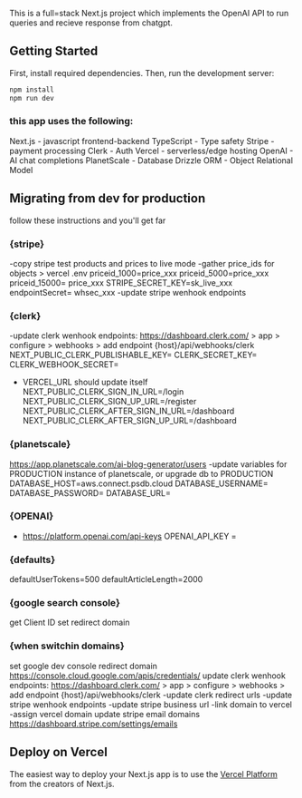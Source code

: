 This is a full=stack Next.js project which implements the OpenAI API to run queries and recieve response from chatgpt.
## Getting Started

First, install required dependencies. Then, run the development server:

```bash
npm install
npm run dev
```
### this app uses the following:
Next.js - javascript frontend-backend 
TypeScript - Type safety
Stripe - payment processing
Clerk - Auth
Vercel - serverless/edge hosting
OpenAI - AI chat completions
PlanetScale - Database
Drizzle ORM - Object Relational Model


## Migrating from dev for production
follow these instructions and you'll get far
### {stripe}
-copy stripe test products and prices to live mode
-gather price_ids for objects > vercel .env
priceid_1000=price_xxx
priceid_5000=price_xxx
priceid_15000= price_xxx 
STRIPE_SECRET_KEY=sk_live_xxx
endpointSecret= whsec_xxx
-update stripe wenhook endpoints
### {clerk}
-update clerk wenhook endpoints:  https://dashboard.clerk.com/ > app > configure > webhooks > add endpoint {host}/api/webhooks/clerk 
NEXT_PUBLIC_CLERK_PUBLISHABLE_KEY= 
CLERK_SECRET_KEY= 
CLERK_WEBHOOK_SECRET= 
- VERCEL_URL should update itself
NEXT_PUBLIC_CLERK_SIGN_IN_URL=/login
NEXT_PUBLIC_CLERK_SIGN_UP_URL=/register
NEXT_PUBLIC_CLERK_AFTER_SIGN_IN_URL=/dashboard
NEXT_PUBLIC_CLERK_AFTER_SIGN_UP_URL=/dashboard
### {planetscale}
https://app.planetscale.com/ai-blog-generator/users
-update variables for PRODUCTION instance of planetscale, or upgrade db to PRODUCTION
DATABASE_HOST=aws.connect.psdb.cloud
DATABASE_USERNAME= 
DATABASE_PASSWORD= 
DATABASE_URL= 
### {OPENAI}
- https://platform.openai.com/api-keys
OPENAI_API_KEY =
### {defaults}
defaultUserTokens=500
defaultArticleLength=2000
### {google search console}
get Client ID
set redirect domain
### {when switchin domains}
set google dev console redirect domain https://console.cloud.google.com/apis/credentials/
update clerk wenhook endpoints:  https://dashboard.clerk.com/ > app > configure > webhooks > add endpoint {host}/api/webhooks/clerk 
-update clerk redirect urls
-update stripe wenhook endpoints
-update stripe business url
-link domain to vercel
-assign vercel domain
update stripe email domains https://dashboard.stripe.com/settings/emails

## Deploy on Vercel
The easiest way to deploy your Next.js app is to use the [Vercel Platform](https://vercel.com/new?utm_medium=default-template&filter=next.js&utm_source=create-next-app&utm_campaign=create-next-app-readme) from the creators of Next.js.
